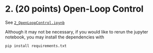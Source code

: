 # 2. (20 points) Open-Loop Control

See [```2_OpenLoopControl.ipynb```](2_OpenLoopControl.ipynb)

Although it may not be necessary, if you would like to rerun the jupyter notebook, you may install the dependencies with 
```
pip install requirements.txt
```